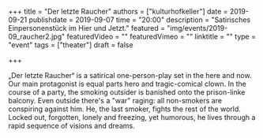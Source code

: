 +++
title = "Der letzte Raucher"
authors = ["kulturhofkeller"]
date = 2019-09-21
publishdate = 2019-09-07
time = "20:00"
description = "Satirisches Einpersonenstück im Hier und Jetzt."
featured = "img/events/2019-09_raucher2.jpg"
featuredVideo = ""
featuredVimeo = ""
linktitle = ""
type = "event"
tags = ["theater"]
draft = false

+++

„Der letzte Raucher“ is a satirical one-person-play set in the here and now. Our main protagonist is equal parts hero and tragic-comical clown. In the course of a party, the smoking outsider is banished onto the prison-linke balcony. Even outside there's a "war" raging: all non-smokers are conspiring against him. He, the last smoker, fights the rest of the world. Locked out, forgotten, lonely and freezing, yet humorous, he lives through a rapid sequence of visions and dreams.
